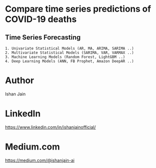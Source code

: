 # Compare time series predictions of COVID-19 deaths

## Time Series Forecasting

    1. Univariate Statistical Models (AR, MA, ARIMA, SARIMA ..)
    2. Multivariate Statistical Models (SARIMA, VAR, VARMAX ..)
    3. Machine Learning Models (Random Forest, LightGBM ..)
    4. Deep Learning Models (ANN, FB Prophet, Amazon DeepAR ..)


# Author
Ishan Jain
 
# LinkedIn
https://www.linkedin.com/in/ishanjainofficial/
 
# Medium.com
https://medium.com/@ishanjain-ai
